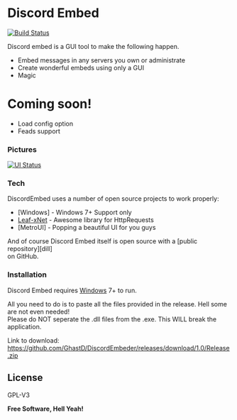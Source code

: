 <h1 class="code-line" data-line-start=0 data-line-end=1 ><a id="Discord_Embed_0"></a>Discord Embed</h1>
<p class="has-line-data" data-line-start="2" data-line-end="3"><a href="https://travis-ci.org/joemccann/dillinger"><img src="https://travis-ci.org/joemccann/dillinger.svg?branch=master" alt="Build Status"></a></p>
<p class="has-line-data" data-line-start="4" data-line-end="5">Discord embed is a GUI tool to make the following happen.</p>
<ul>
<li class="has-line-data" data-line-start="6" data-line-end="7">Embed messages in any servers you own or administrate</li>
<li class="has-line-data" data-line-start="7" data-line-end="8">Create wonderful embeds using only a GUI</li>
<li class="has-line-data" data-line-start="8" data-line-end="10">Magic</li>
</ul>
<h1 class="code-line" data-line-start=10 data-line-end=11 ><a id="Coming_soon_10"></a>Coming soon!</h1>
<ul>
<li class="has-line-data" data-line-start="12" data-line-end="13">Load config option</li>
<li class="has-line-data" data-line-start="13" data-line-end="14">Feads support</li>
</ul>
<h3 class="code-line" data-line-start=16 data-line-end=17 ><a id="Pictures_16"></a>Pictures</h3>
<p class="has-line-data" data-line-start="17" data-line-end="18"><a href="https://i.imgur.com/76yV6t7.png"><img src="https://i.imgur.com/76yV6t7.png" alt="UI Status"></a></p>
<h3 class="code-line" data-line-start=20 data-line-end=21 ><a id="Tech_20"></a>Tech</h3>
<p class="has-line-data" data-line-start="22" data-line-end="23">DiscordEmbed uses a number of open source projects to work properly:</p>
<ul>
<li class="has-line-data" data-line-start="24" data-line-end="25">[Windows] - Windows 7+ Support only</li>
<li class="has-line-data" data-line-start="25" data-line-end="26"><a href="https://github.com/csharp-leaf/Leaf.xNet">Leaf-xNet</a> - Awesome library for HttpRequests</li>
<li class="has-line-data" data-line-start="26" data-line-end="27">[MetroUI] - Popping a beautiful UI for you guys</li>
</ul>
<p class="has-line-data" data-line-start="29" data-line-end="31">And of course Discord Embed itself is open source with a [public repository][dill]<br>
on GitHub.</p>
<h3 class="code-line" data-line-start=32 data-line-end=33 ><a id="Installation_32"></a>Installation</h3>
<p class="has-line-data" data-line-start="34" data-line-end="35">Discord Embed requires <a href="https://microsoft.net">Windows</a> 7+ to run.</p>
<p class="has-line-data" data-line-start="36" data-line-end="38">All you need to do is to paste all the files provided in the release. Hell some are not even needed!<br>
Please do NOT seperate the .dll files from the .exe. This WILL break the application.</p>
<p class="has-line-data" data-line-start="39" data-line-end="40">Link to download: <a href="https://github.com/GhastD/DiscordEmbeder/releases">https://github.com/GhastD/DiscordEmbeder/releases/download/1.0/Release.zip</a></p>
<h2 class="code-line" data-line-start=42 data-line-end=44 ><a id="License_42"></a>License</h2>
<p class="has-line-data" data-line-start="45" data-line-end="46">GPL-V3</p>
<p class="has-line-data" data-line-start="48" data-line-end="49"><strong>Free Software, Hell Yeah!</strong></p>
